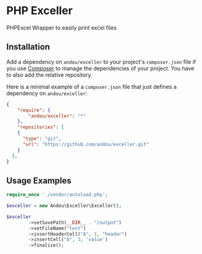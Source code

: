 # PHP Exceller

PHPExcel Wrapper to easily print excel files

## Installation

Add a dependency on `andou/exceller` to your project's `composer.json` file if you use [Composer](http://getcomposer.org/) to manage the dependencies of your project.
You have to also add the relative repository.

Here is a minimal example of a `composer.json` file that just defines a dependency on `andou/exceller`:

```json
{
    "require": {
        "andou/exceller": "*"
    },
    "repositories": [
    {
      "type": "git",
      "url": "https://github.com/andou/exceller.git"
    }
  ],
}
```    

## Usage Examples

```php
require_once './vendor/autoload.php';

$exceller = new Andou\Exceller\Exceller();

$exceller
        ->setSavePath(__DIR__ . "/output")
        ->setFileName("test")
        ->insertHeaderCell("A", 1, "header")
        ->insertCell("A", 3, 'value')
        ->finalize();

```

